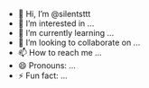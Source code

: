 - 👋 Hi, I’m @silentsttt
- 👀 I’m interested in ...
- 🌱 I’m currently learning ...
- 💞️ I’m looking to collaborate on ...
- 📫 How to reach me ...
- 😄 Pronouns: ...
- ⚡ Fun fact: ...

<!---
silentsttt/silentsttt is a ✨ special ✨ repository because its `README.md` (this file) appears on your GitHub profile.
You can click the Preview link to take a look at your changes.
--->
